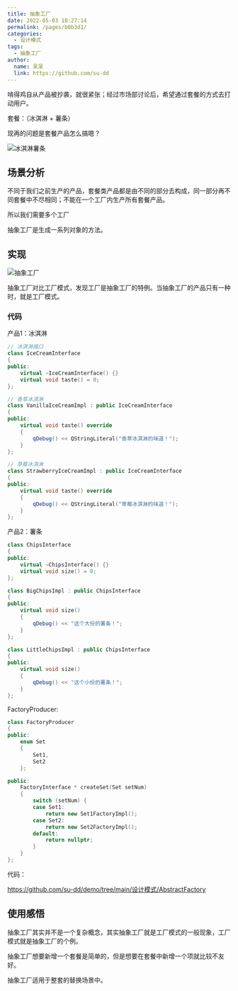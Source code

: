 ```yaml
---
title: 抽象工厂
date: 2022-05-03 18:27:14
permalink: /pages/b0b3d1/
categories:
  - 设计模式
tags:
  - 抽象工厂
author: 
  name: 呆呆
  link: https://github.com/su-dd
---
```


啃得鸡自从产品被抄袭，就很紧张；经过市场部讨论后，希望通过套餐的方式去打动用户。

套餐：（冰淇淋 + 薯条）

现再的问题是套餐产品怎么搞嗯？

![冰淇淋薯条](https://idai.coding.net/p/blog/d/cdn/git/raw/main/博客/知识总结/设计模式/冰淇淋薯条.webp)

<!-- more -->

## 场景分析

不同于我们之前生产的产品，套餐类产品都是由不同的部分去构成，同一部分再不同套餐中不尽相同；不能在一个工厂内生产所有套餐产品。

所以我们需要多个工厂

抽象工厂是生成一系列对象的方法。

## 实现

![抽象工厂](https://idai.coding.net/p/blog/d/cdn/git/raw/main/博客/知识总结/设计模式/抽象工厂.webp)

抽象工厂对比工厂模式，发现工厂是抽象工厂的特例。当抽象工厂的产品只有一种时，就是工厂模式。



### 代码

产品1：冰淇淋

```c++
// 冰淇淋接口
class IceCreamInterface
{
public:
    virtual ~IceCreamInterface() {}
    virtual void taste() = 0;
};

// 香草冰淇淋
class VanillaIceCreamImpl : public IceCreamInterface
{
public:
    virtual void taste() override
    {
        qDebug() << QStringLiteral("香草冰淇淋的味道！");
    }
};

// 草莓冰淇淋
class StrawberryIceCreamImpl : public IceCreamInterface
{
public:
    virtual void taste() override
    {
        qDebug() << QStringLiteral("草莓冰淇淋的味道！");
    }
};
```



产品2：薯条

```c++
class ChipsInterface
{
public:
    virtual ~ChipsInterface() {}
    virtual void size() = 0;
};

class BigChipsImpl : public ChipsInterface
{
public:
    virtual void size()
    {
        qDebug() << "这个大份的薯条！";
    }
};

class LittleChipsImpl : public ChipsInterface
{
public:
    virtual void size()
    {
        qDebug() << "这个小份的薯条！";
    }
};
```



FactoryProducer:

```c++
class FactoryProducer
{
public:
    enum Set
    {
        Set1,
        Set2
    };

public:
    FactoryInterface * createSet(Set setNum)
    {
        switch (setNum) {
        case Set1:
            return new Set1FactoryImpl();
        case Set2:
            return new Set2FactoryImpl();
        default:
            return nullptr;
        }
    }
};
```



代码：

https://github.com/su-dd/demo/tree/main/设计模式/AbstractFactory



##  使用感悟

抽象工厂其实并不是一个复杂概念，其实抽象工厂就是工厂模式的一般现象，工厂模式就是抽象工厂的个例。



抽象工厂想要新增一个套餐是简单的，但是想要在套餐中新增一个项就比较不友好。



抽象工厂适用于整套的替换场景中。











